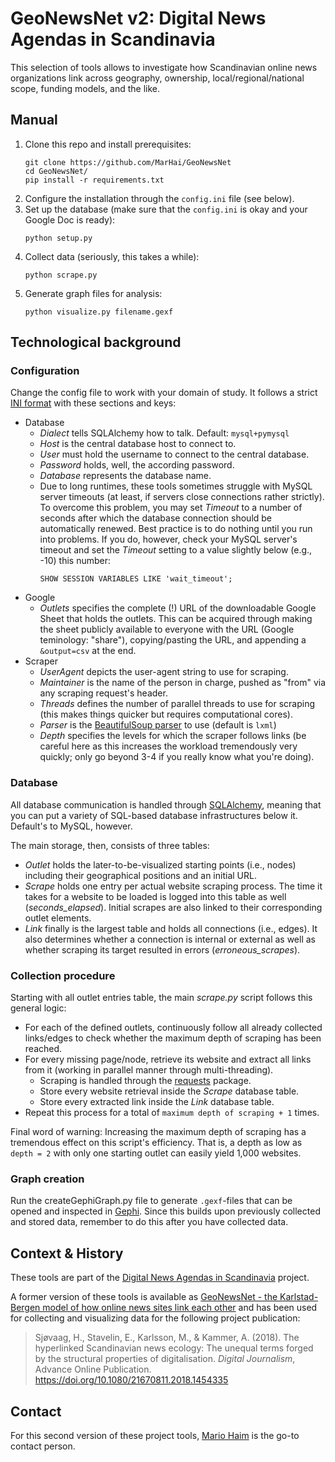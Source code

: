 # GeoNewsNet v2: Digital News Agendas in Scandinavia
This selection of tools allows to investigate how Scandinavian online news organizations link across geography, ownership, local/regional/national scope, funding models, and the like.

## Manual
1. Clone this repo and install prerequisites:
    ```
    git clone https://github.com/MarHai/GeoNewsNet
    cd GeoNewsNet/
    pip install -r requirements.txt
    ``` 
1. Configure the installation through the `config.ini` file (see below).
1. Set up the database (make sure that the `config.ini` is okay and your Google Doc is ready):
    ```
    python setup.py
    ```
1. Collect data (seriously, this takes a while):
    ```
    python scrape.py
    ```
1. Generate graph files for analysis:
    ```
    python visualize.py filename.gexf
    ```

## Technological background
### Configuration
Change the config file to work with your domain of study. It follows a strict [INI format](https://en.wikipedia.org/wiki/INI_file) with these sections and keys:
- Database
    - *Dialect* tells SQLAlchemy how to talk. Default: `mysql+pymysql`
    - *Host* is the central database host to connect to.
    - *User* must hold the username to connect to the central database.
    - *Password* holds, well, the according password.
    - *Database* represents the database name.
    - Due to long runtimes, these tools sometimes struggle with MySQL server timeouts (at least, if servers close connections rather strictly). To overcome this problem, you may set *Timeout* to a number of seconds after which the database connection should be automatically renewed. Best practice is to do nothing until you run into problems. If you do, however, check your MySQL server's timeout and set the *Timeout* setting to a value slightly below (e.g., -10) this number: 
        ```
        SHOW SESSION VARIABLES LIKE 'wait_timeout';
        ```
- Google
    - *Outlets* specifies the complete (!) URL of the downloadable Google Sheet that holds the outlets. This can be acquired through making the sheet publicly available to everyone with the URL (Google teminology: "share"), copying/pasting the URL, and appending a `&output=csv` at the end.
- Scraper
    - *UserAgent* depicts the user-agent string to use for scraping.
    - *Maintainer* is the name of the person in charge, pushed as "from" via any scraping request's header.
    - *Threads* defines the number of parallel threads to use for scraping (this makes things quicker but requires computational cores).
    - *Parser* is the [BeautifulSoup parser](https://www.crummy.com/software/BeautifulSoup/bs4/doc/) to use (default is `lxml`)
    - *Depth* specifies the levels for which the scraper follows links (be careful here as this increases the workload tremendously very quickly; only go beyond 3-4 if you really know what you're doing).

### Database
All database communication is handled through [SQLAlchemy](https://docs.sqlalchemy.org/en/latest/), meaning that you can put a variety of SQL-based database infrastructures below it. Default's to MySQL, however.

The main storage, then, consists of three tables:
- *Outlet* holds the later-to-be-visualized starting points (i.e., nodes) including their geographical positions and an initial URL.
- *Scrape* holds one entry per actual website scraping process. The time it takes for a website to be loaded is logged into this table as well (_seconds_elapsed_). Initial scrapes are also linked to their corresponding outlet elements.
- *Link* finally is the largest table and holds all connections (i.e., edges). It also determines whether a connection is internal or external as well as whether scraping its target resulted in errors (_erroneous_scrapes_).

### Collection procedure
Starting with all outlet entries table, the main _scrape.py_ script follows this general logic:
- For each of the defined outlets, continuously follow all already collected links/edges to check whether the maximum depth of scraping has been reached.
- For every missing page/node, retrieve its website and extract all links from it (working in parallel manner through multi-threading).
    - Scraping is handled through the [requests](http://docs.python-requests.org/en/master/) package.
    - Store every website retrieval inside the *Scrape* database table.
    - Store every extracted link inside the *Link* database table. 
- Repeat this process for a total of `maximum depth of scraping + 1` times.

Final word of warning: Increasing the maximum depth of scraping has a tremendous effect on this script's efficiency. That is, a depth as low as `depth = 2` with only one starting outlet can easily yield 1,000 websites.

### Graph creation
Run the createGephiGraph.py file to generate `.gexf`-files that can be opened and inspected in [Gephi](https://gephi.org/). Since this builds upon previously collected and stored data, remember to do this after you have collected data.


## Context & History
These tools are part of the [Digital News Agendas in Scandinavia](https://www.uis.no/research-and-phd-studies/research-areas/society-culture-and-religion/digital-news-agendas-in-scandinavia/) project.

A former version of these tools is available as [GeoNewsNet - the Karlstad-Bergen model of how online news sites link each other](https://github.com/eiriks/GeoNewsNet) and has been used for collecting and visualizing data for the following project publication:

> Sjøvaag, H., Stavelin, E., Karlsson, M., & Kammer, A. (2018). The hyperlinked Scandinavian news ecology: The unequal terms forged by the structural properties of digitalisation. _Digital Journalism_, Advance Online Publication. https://doi.org/10.1080/21670811.2018.1454335

## Contact
For this second version of these project tools, [Mario Haim](https://haim.it) is the go-to contact person. 
